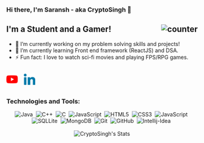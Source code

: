 ### Hi there, I'm Saransh - aka CryptoSingh 👋

## I'm a Student and a Gamer!<img src="https://komarev.com/ghpvc/?username=cryptosingh1337" alt="counter" align="right"/>
- 🔭 I’m currently working on my problem solving skills and projects!
- 🌱 I’m currently learning Front end framework (ReactJS) and DSA.
- ⚡ Fun fact: I love to watch sci-fi movies and playing FPS/RPG games. 

##

<a href="https://www.youtube.com/cryptosingh"><img alt="YouTube" height="30px" width="30px" src="./icons/youtube.svg"/></a>&nbsp;&nbsp;&nbsp;
<a href="https://www.linkedin.com/in/saransh-kumar-2k19/"><img alt="LinkedIn" height="30px" width="30px" src="./icons/linkedin.svg"/></a>

##

### Technologies and Tools:

<div align="center">
<img alt="Java" height="30px" width="30px" src="https://github.com/tomchen/stack-icons/blob/master/logos/java.svg" title="Java"/>&nbsp;
<img alt="C++" height="30px" width="30px" src="https://github.com/tomchen/stack-icons/blob/master/logos/c-plusplus.svg" title="C++"/>&nbsp;
<img alt="C" height="30px" width="30px" src="https://github.com/tomchen/stack-icons/blob/master/logos/c.svg" title="C"/>&nbsp;
<img alt="JavaScript" height="30px" width="30px" src="https://github.com/tomchen/stack-icons/blob/master/logos/javascript.svg" title="JavaScript"/>&nbsp;
<img alt="HTML5" height="30px" width="30px" src="https://github.com/tomchen/stack-icons/blob/master/logos/html-5.svg" title="HTML5"/>&nbsp;
<img alt="CSS3" height="30px" width="30px" src="https://github.com/tomchen/stack-icons/blob/master/logos/css-3.svg" title="CSS3"/>&nbsp;
<img alt="JavaScript" height="30px" width="30px" src="https://github.com/tomchen/stack-icons/blob/master/logos/bootstrap.svg" title="Bootstrap"/>&nbsp;
<img alt="SQLLite" height="30px" width="30px" src="https://github.com/tomchen/stack-icons/blob/master/logos/sqlite.svg" title="SQL"/>&nbsp;
<img alt="MongoDB" height="30px" width="30px" src="https://github.com/tomchen/stack-icons/blob/master/logos/mongodb-icon.svg" title="MongoDB"/>&nbsp;
<img alt="Git" height="30px" width="30px" src="https://github.com/tomchen/stack-icons/blob/master/logos/git-icon.svg" title="Git"/>&nbsp;
<img alt="GitHub" height="30px" width="30px" src="https://github.com/tomchen/stack-icons/blob/master/logos/github-icon.svg" 
title="GitHub"/>&nbsp;
<img alt="Intellij-Idea" height="30px" width="30px" src="https://github.com/tomchen/stack-icons/blob/master/logos/intellij-idea.svg" title="Intellij-IDEA"/>&nbsp;
</div>
<br>
<div align="center">
<img  alt="CryptoSingh's Stats" src="https://github-readme-stats.vercel.app/api?username=CryptoSingh1337&show_icons=true&theme=radical&hide=issues,contribs" title="Stats" />
</div>
